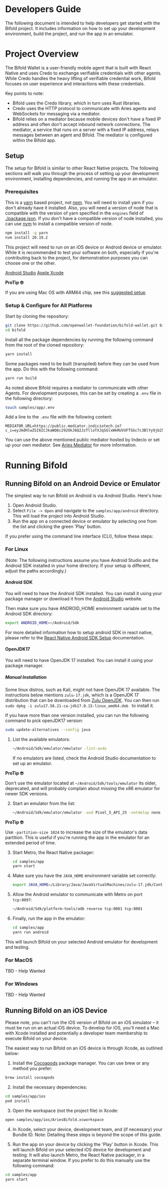 # Developers Guide

The following document is intended to help developers get started with the Bifold project. It includes information on how to set up your development environment, build the project, and run the app in an emulator.

# Project Overview

The Bifold Wallet is a user-friendly mobile agent that is built with React Native and uses Credo to exchange verifiable credentials with other agents. While Credo handles the heavy lifting of verifiable credential work, Bifold focuses on user experience and interactions with these credentials.

Key points to note:

- Bifold uses the Credo library, which in turn uses Rust libraries.
- Credo uses the HTTP protocol to communicate with Aries agents and WebSockets for messaging via a mediator.
- Bifold relies on a mediator because mobile devices don't have a fixed IP address and often don't accept inbound network connections. The mediator, a service that runs on a server with a fixed IP address, relays messages between an agent and Bifold. The mediator is configured within the Bifold app.

## Setup

The setup for Bifold is similar to other React Native projects. The following sections will walk you through the process of setting up your development environment, installing dependencies, and running the app in an emulator.

### Prerequisites

This is a [yarn](https://yarnpkg.com) based project, not [npm](https://www.npmjs.com/). You will need to install yarn if you don't already have it installed. Also, you will need a version of node that is compatible with the version of yarn specified in the `engines` field of [./package.json](./package.json). If you don't have a compatible version of node installed, you can use [nvm](https://github.com/nvm-sh/nvm) to install a compatible version of node.

```sh
npm install -g yarn
nvm install 20.19.2
```

This project will need to run on an iOS device or Android device or emulator. While it is recommended to test your software on both, especially if you're contributing back to the project, for demonstration purposes you can choose one or the other.

[Android Studio](https://developer.android.com/studio)
[Apple Xcode](https://developer.apple.com/xcode/)

**ProTip 🤓**

If you are using Mac OS with ARM64 chip, see this [suggested setup](./DEVELOPER_MACOS_arm64.md)

### Setup & Configure for All Platforms

Start by cloning the repository:

```sh
git clone https://github.com/openwallet-foundation/bifold-wallet.git bifold \ &&
cd bifold
```

Install all the package dependencies by running the following command from the root of the cloned repository:

```sh
yarn install
```

Some packages need to be built (transpiled) before they can be used from the app. Do this with the following command:

```sh
yarn run build
```

As noted above Bifold requires a mediator to communicate with other Agents. For development purposes, this can be set by creating a `.env` file in the following directory:

```sh
touch samples/app/.env
```

Add a line to the `.env` file with the following content:

```text
MEDIATOR_URL=https://public.mediator.indiciotech.io?c_i=eyJAdHlwZSI6ICJkaWQ6c292OkJ6Q2JzTlloTXJqSGlxWkRUVUFTSGc7c3BlYy9jb25uZWN0aW9ucy8xLjAvaW52aXRhdGlvbiIsICJAaWQiOiAiMDVlYzM5NDItYTEyOS00YWE3LWEzZDQtYTJmNDgwYzNjZThhIiwgInNlcnZpY2VFbmRwb2ludCI6ICJodHRwczovL3B1YmxpYy5tZWRpYXRvci5pbmRpY2lvdGVjaC5pbyIsICJyZWNpcGllbnRLZXlzIjogWyJDc2dIQVpxSktuWlRmc3h0MmRIR3JjN3U2M3ljeFlEZ25RdEZMeFhpeDIzYiJdLCAibGFiZWwiOiAiSW5kaWNpbyBQdWJsaWMgTWVkaWF0b3IifQ==
```

You can use the above mentioned public mediator hosted by Indecio or set up your own mediator. See [Aries Mediator](https://github.com/hyperledger/aries-mediator-service) for more information.

# Running Bifold

## Running Bifold on an Android Device or Emulator

The simplest way to run Bifold on Android is via Android Studio. Here's how:

1. Open Android Studio.
2. Select `File -> Open` and navigate to the `samples/app/android` directory. This will load the project into Android Studio.
3. Run the app on a connected device or emulator by selecting one from the list and clicking the green 'Play' button.

If you prefer using the command line interface (CLI), follow these steps:

### For Linux

(Note: The following instructions assume you have Android Studio and the Android SDK installed in your home directory. If your setup is different, adjust the paths accordingly.)

#### Android SDK

You will need to have the Android SDK installed. You can install it using your package manager or download it from the [Android Studio](https://developer.android.com/studio) website.

Then make sure you have ANDROID_HOME environment variable set to the Android SDK directory:

```sh
export ANDROID_HOME=~/Android/Sdk
```

For more detailed information how to setup android SDK in react native, please refer to the [React Native Android SDK Setup](https://reactnative.dev/docs/set-up-your-environment#android-sdk) documentation.

#### OpenJDK17

You will need to have OpenJDK 17 installed. You can install it using your package manager.

##### Manual Installation

Some linux distros, such as Kali, might not have OpenJDK 17 available. The instructions below mentions `zulu-17.jdk`, which is a OpenJDK 17 distribution that can be downloaded from [Zulu OpenJDK](https://www.azul.com/downloads/?package=jdk#zulu). You can then run `sudo dpkg -i zulu17.58.21-ca-jdk17.0.15-linux_amd64.deb
` to install it.

If you have more than one version installed, you can run the following command to pick openJDK17 version:

```sh
sudo update-alternatives --config java
```

1. List the available emulators:

   ```sh
   ~/Android/Sdk/emulator/emulator -list-avds
   ```

   If no emulators are listed, check the Android Studio documentation to set up an emulator.

**ProTip 🤓**

Don't use the emulator located at `~/Android/Sdk/tools/emulator` its older, deprecated, and will probably complain about missing the x86 emulator for newer SDK versions.

2. Start an emulator from the list:

   ```sh
   ~/Android/Sdk/emulator/emulator -avd Pixel_5_API_25 -netdelay none -netspeed full
   ```

**ProTip 🤓**

Use `-partition-size 1024` to increase the size of the emulator's data partition. This is useful if you're running the app in the emulator for an extended period of time.

3. Start Metro, the React Native packager:

   ```sh
   cd samples/app
   yarn start
   ```

4. Make sure you have the `JAVA_HOME` environment variable set correctly:

   ```sh
   export JAVA_HOME=/Library/Java/JavaVirtualMachines/zulu-17.jdk/Contents/Home
   ```

5. Allow the Android emulator to communicate with Metro on port `tcp:8097`:

   ```sh
   ~/Android/Sdk/platform-tools/adb reverse tcp:8081 tcp:8081
   ```

6. Finally, run the app in the emulator:

   ```sh
   cd samples/app
   yarn run android
   ```

This will launch Bifold on your selected Android emulator for development and testing.

### For MacOS

TBD - Help Wanted

### For Windows

TBD - Help Wanted

## Running Bifold on an iOS Device

Please note, you can't run the iOS version of Bifold on an iOS simulator – it must be run on an actual iOS device. To develop for iOS, you'll need a Mac with Xcode installed and potentially a developer team membership to execute Bifold on your device.

The easiest way to run Bifold on an iOS device is through Xcode, as outlined below:

1. Install the [Cocoapods](https://cocoapods.org/) package manager. You can use brew or any method you prefer:

```sh
brew install cocoapods
```

2. Install the necessary dependencies:

```sh
cd samples/app/ios
pod install
```

3. Open the workspace (not the project file) in Xcode:

```sh
open samples/app/ios/AriesBifold.xcworkspace
```

4. In Xcode, select your device, development team, and (if necessary) your Bundle ID. Note: Detailing these steps is beyond the scope of this guide.

5. Run the app on your device by clicking the 'Play' button in Xcode. This will launch Bifold on your selected iOS device for development and testing. It will also launch Metro, the React Native packager, in a separate terminal window. If you prefer to do this manually use the following command:

```sh
cd samples/app
yarn start
```
